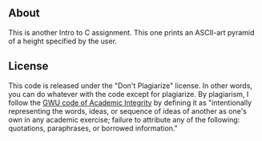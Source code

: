## About ##

This is another Intro to C assignment. This one prints an ASCII-art pyramid of a height specified by the user.

## License ##

This code is released under the "Don't Plagiarize" license. In other words, you can do whatever with the code except for plagiarize. By plagiarism, I follow the [GWU code of Academic Integrity](http://www.gwu.edu/~ntegrity/code.html#definition) by defining it as "intentionally representing the words, ideas, or sequence of ideas of another as one's own in any academic exercise; failure to attribute any of the following: quotations, paraphrases, or borrowed information."

